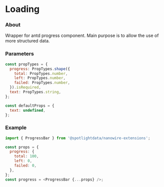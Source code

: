 # Loading

### About

Wrapper for antd progress component. Main purpose is to allow the use of more structured data.

### Parameters

```javascript
const propTypes = {
  progress: PropTypes.shape({
    total: PropTypes.number,
    left: PropTypes.number,
    failed: PropTypes.number,
  }).isRequired,
  text: PropTypes.string,
};

const defaultProps = {
  text: undefined,
};
```

### Example

```javascript
import { ProgressBar } from '@spotlightdata/nanowire-extensions';

const props = {
  progress: {
    total: 100,
    left: 0,
    failed: 0,
  },
};
const progress = <ProgressBar {...props} />;
```
